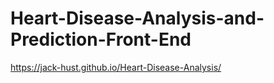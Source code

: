 # Heart-Disease-Analysis-and-Prediction-Front-End
https://jack-hust.github.io/Heart-Disease-Analysis/

